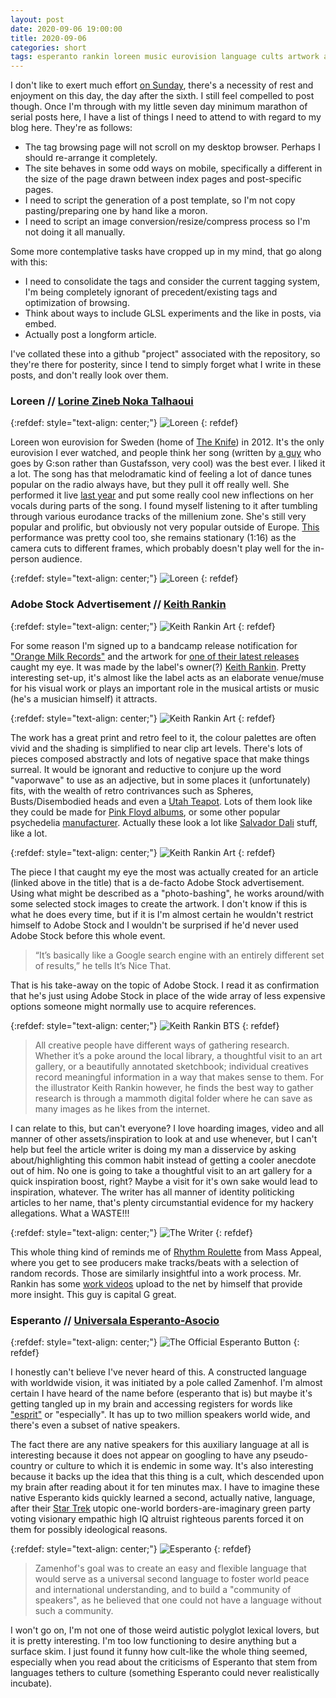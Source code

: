```yaml
---
layout: post
date: 2020-09-06 19:00:00
title: 2020-09-06
categories: short
tags: esperanto rankin loreen music eurovision language cults artwork adobe
---
```


I don't like to exert much effort [on Sunday](https://en.wikipedia.org/wiki/Blue_law), there's a necessity of rest and enjoyment on this day, the day after the sixth. I still feel compelled to post though. Once I'm through with my little seven day minimum marathon of serial posts here, I have a list of things I need to attend to with regard to my blog here. They're as follows:

- The tag browsing page will not scroll on my desktop browser. Perhaps I should re-arrange it completely.
- The site behaves in some odd ways on mobile, specifically a different in the size of the page drawn between index pages and post-specific pages.
- I need to script the generation of a post template, so I'm not copy pasting/preparing one by hand like a moron.
- I need to script an image conversion/resize/compress process so I'm not doing it all manually.

Some more contemplative tasks have cropped up in my mind, that go along with this:

- I need to consolidate the tags and consider the current tagging system, I'm being completely ignorant of precedent/existing tags and optimization of browsing.
- Think about ways to include GLSL experiments and the like in posts, via embed.
- Actually post a longform article.

I've collated these into a github "project" associated with the repository, so they're there for posterity, since I tend to simply forget what I write in these posts, and don't really look over them. 

### Loreen // [Lorine Zineb Noka Talhaoui](https://en.wikipedia.org/wiki/Loreen_(singer))

{:refdef: style="text-align: center;"}
![Loreen](/assets/img/loreen1.jpg)
{: refdef}

Loreen won eurovision for Sweden (home of [The Knife](https://en.wikipedia.org/wiki/The_Knife)) in 2012. It's the only eurovision I ever watched, and people think her song (written by [a guy](https://en.wikipedia.org/wiki/Thomas_G:son) who goes by G:son rather than Gustafsson, very cool) was the best ever. I liked it a lot. The song has that melodramatic kind of feeling a lot of dance tunes popular on the radio always have, but they pull it off really well. She performed it live [last year](https://www.youtube.com/watch?v=dvUtH4TC7tY) and put some really cool new inflections on her vocals during parts of the song. I found myself listening to it after tumbling through various eurodance tracks of the millenium zone. She's still very popular and prolific, but obviously not very popular outside of Europe. [This](https://www.youtube.com/watch?v=XhD6866ROXU) performance was pretty cool too, she remains stationary (1:16) as the camera cuts to different frames, which probably doesn't play well for the in-person audience. 

{:refdef: style="text-align: center;"}
![Loreen](/assets/img/loreen2.jpg)
{: refdef}

### Adobe Stock Advertisement // [Keith Rankin](https://www.itsnicethat.com/features/keith-rankin-found-in-adobe-stock-illustration-171019)

{:refdef: style="text-align: center;"}
![Keith Rankin Art](/assets/img/rankin0.jpg)
{: refdef}

For some reason I'm signed up to a bandcamp release notification for ["Orange Milk Records"](https://orangemilkrecords.bandcamp.com/) and the artwork for [one of their latest releases](https://orangemilkrecords.bandcamp.com/album/drop-shadow) caught my eye. It was made by the label's owner(?) [Keith Rankin](http://www.keithrankinart.com/). Pretty interesting set-up, it's almost like the label acts as an elaborate venue/muse for his visual work or plays an important role in the musical artists or music (he's a musician himself) it attracts. 

{:refdef: style="text-align: center;"}
![Keith Rankin Art](/assets/img/rankin2.jpg)
{: refdef}

The work has a great print and retro feel to it, the colour palettes are often vivid and the shading is simplified to near clip art levels. There's lots of pieces composed abstractly and lots of negative space that make things surreal. It would be ignorant and reductive to conjure up the word "vaporwave" to use as an adjective, but in some places it (unfortunately) fits, with the wealth of retro contrivances such as Spheres, Busts/Disembodied heads and even a [Utah Teapot](https://en.wikipedia.org/wiki/Utah_teapot). Lots of them look like they could be made for [Pink Floyd albums](https://en.wikipedia.org/wiki/The_Division_Bell), or some other popular psychedelia [manufacturer](https://en.wikipedia.org/wiki/Currents_(Tame_Impala_album)). Actually these look a lot like [Salvador Dali](https://www.dalipaintings.com/) stuff, like a lot.

{:refdef: style="text-align: center;"}
![Keith Rankin Art](/assets/img/rankin1.jpg)
{: refdef}

The piece I that caught my eye the most was actually created for an article (linked above in the title) that is a de-facto Adobe Stock advertisement. Using what might be described as a "photo-bashing", he works around/with some selected stock images to create the artwork. I don't know if this is what he does every time, but if it is I'm almost certain he wouldn't restrict himself to Adobe Stock and I wouldn't be surprised if he'd never used Adobe Stock before this whole event.

>“It’s basically like a Google search engine with an entirely different set of results,” he tells It’s Nice That. 

That is his take-away on the topic of Adobe Stock. I read it as confirmation that he's just using Adobe Stock in place of the wide array of less expensive options someone might normally use to acquire references.

{:refdef: style="text-align: center;"}
![Keith Rankin BTS](/assets/img/rankinbts.jpg)
{: refdef}

>All creative people have different ways of gathering research. Whether it’s a poke around the local library, a thoughtful visit to an art gallery, or a beautifully annotated sketchbook; individual creatives record meaningful information in a way that makes sense to them. For the illustrator Keith Rankin however, he finds the best way to gather research is through a mammoth digital folder where he can save as many images as he likes from the internet.

I can relate to this, but can't everyone? I love hoarding images, video and all manner of other assets/inspiration to look at and use whenever, but I can't help but feel the article writer is doing my man a disservice by asking about/highlighting this common habit instead of getting a cooler anecdote out of him. No one is going to take a thoughtful visit to an art gallery for a quick inspiration boost, right? Maybe a visit for it's own sake would lead to inspiration, whatever. The writer has all manner of identity politicking articles to her name, that's plenty circumstantial evidence for my hackery allegations. What a WASTE!!!

{:refdef: style="text-align: center;"}
![The Writer](/assets/img/jyni.jpg)
{: refdef}

This whole thing kind of reminds me of [Rhythm Roulette](https://www.youtube.com/watch?v=cvAICitZLUA) from Mass Appeal, where you get to see producers make tracks/beats with a selection of random records. Those are similarly insightful into a work process. Mr. Rankin has some [work videos](https://www.youtube.com/watch?v=8GWJjtVsbYA) upload to the net by himself that provide more insight. This guy is capital G great.

### Esperanto // [Universala Esperanto-Asocio](https://uea.org/)

{:refdef: style="text-align: center;"}
![The Official Esperanto Button](/assets/img/esperanto.jpg)
{: refdef}

I honestly can't believe I've never heard of this. A constructed language with worldwide vision, it was initiated by a pole called Zamenhof. I'm almost certain I have heard of the name before (esperanto that is) but maybe it's getting tangled up in my brain and accessing registers for words like ["esprit"](https://www.lotusespritturbo.com/) or "especially". It has up to two million speakers world wide, and there's even a subset of native speakers.

The fact there are any native speakers for this auxiliary language at all is interesting because it does not appear on googling to have any pseudo-country or culture to which it is endemic in some way. It's also interesting because it backs up the idea that this thing is a cult, which descended upon my brain after reading about it for ten minutes max. I have to imagine these native Esperanto kids quickly learned a second, actually native, language, after their [Star Trek](https://www.forbes.com/sites/timworstall/2015/10/05/star-trek-economics-is-just-true-communism-arriving/#5da155dcef64) utopic one-world borders-are-imaginary green party voting visionary empathic high IQ altruist righteous parents forced it on them for possibly ideological reasons. 

{:refdef: style="text-align: center;"}
![Esperanto](/assets/img/esperantobook.jpg)
{: refdef}

>Zamenhof's goal was to create an easy and flexible language that would serve as a universal second language to foster world peace and international understanding, and to build a "community of speakers", as he believed that one could not have a language without such a community.

I won't go on, I'm not one of those weird autistic polyglot lexical lovers, but it is pretty interesting. I'm too low functioning to desire anything but a surface skim. I just found it funny how cult-like the whole thing seemed, especially when you read about the criticisms of Esperanto that stem from languages tethers to culture (something Esperanto could never realistically incubate).
